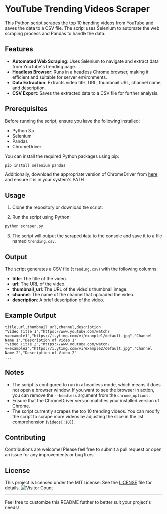 
# YouTube Trending Videos Scraper

This Python script scrapes the top 10 trending videos from YouTube and saves the data to a CSV file. The script uses Selenium to automate the web scraping process and Pandas to handle the data.

## Features

- **Automated Web Scraping**: Uses Selenium to navigate and extract data from YouTube's trending page.
- **Headless Browser**: Runs in a headless Chrome browser, making it efficient and suitable for server environments.
- **Data Extraction**: Extracts video title, URL, thumbnail URL, channel name, and description.
- **CSV Export**: Saves the extracted data to a CSV file for further analysis.

## Prerequisites

Before running the script, ensure you have the following installed:

- Python 3.x
- Selenium
- Pandas
- ChromeDriver

You can install the required Python packages using pip:

```bash
pip install selenium pandas
```

Additionally, download the appropriate version of ChromeDriver from [here](https://sites.google.com/chromium.org/driver/) and ensure it is in your system's PATH.

## Usage

1. Clone the repository or download the script.

2. Run the script using Python:

```bash
python scraper.py
```

3. The script will output the scraped data to the console and save it to a file named `trending.csv`.

## Output

The script generates a CSV file (`trending.csv`) with the following columns:

- **title**: The title of the video.
- **url**: The URL of the video.
- **thumbnail_url**: The URL of the video's thumbnail image.
- **channel**: The name of the channel that uploaded the video.
- **description**: A brief description of the video.

## Example Output

```csv
title,url,thumbnail_url,channel,description
"Video Title 1","https://www.youtube.com/watch?v=example1","https://i.ytimg.com/vi/example1/default.jpg","Channel Name 1","Description of Video 1"
"Video Title 2","https://www.youtube.com/watch?v=example2","https://i.ytimg.com/vi/example2/default.jpg","Channel Name 2","Description of Video 2"
...
```

## Notes

- The script is configured to run in a headless mode, which means it does not open a browser window. If you want to see the browser in action, you can remove the `--headless` argument from the `chrome_options`.
- Ensure that the ChromeDriver version matches your installed version of Chrome.
- The script currently scrapes the top 10 trending videos. You can modify the script to scrape more videos by adjusting the slice in the list comprehension (`videos[:10]`).

## Contributing

Contributions are welcome! Please feel free to submit a pull request or open an issue for any improvements or bug fixes.

## License

This project is licensed under the MIT License. See the [LICENSE](LICENSE) file for details.
![Visitor Count](https://komarev.com/ghpvc/?username=bbrowne1&repo=bbrowne1-selenium-youtube-scrapper-live&color=blue)

---

Feel free to customize this README further to better suit your project's needs!
